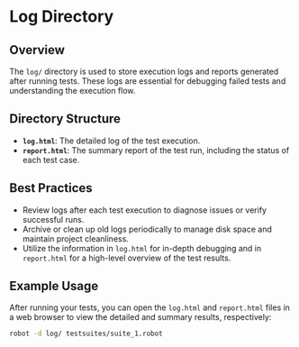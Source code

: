 # Log Directory

## Overview
The `log/` directory is used to store execution logs and reports generated after running tests. These logs are essential for debugging failed tests and understanding the execution flow.

## Directory Structure
- **`log.html`**: The detailed log of the test execution.
- **`report.html`**: The summary report of the test run, including the status of each test case.

## Best Practices
- Review logs after each test execution to diagnose issues or verify successful runs.
- Archive or clean up old logs periodically to manage disk space and maintain project cleanliness.
- Utilize the information in `log.html` for in-depth debugging and in `report.html` for a high-level overview of the test results.

## Example Usage
After running your tests, you can open the `log.html` and `report.html` files in a web browser to view the detailed and summary results, respectively:

```bash
robot -d log/ testsuites/suite_1.robot
